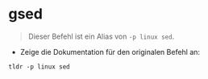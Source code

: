 # gsed

> Dieser Befehl ist ein Alias von `-p linux sed`.

- Zeige die Dokumentation für den originalen Befehl an:

`tldr -p linux sed`
